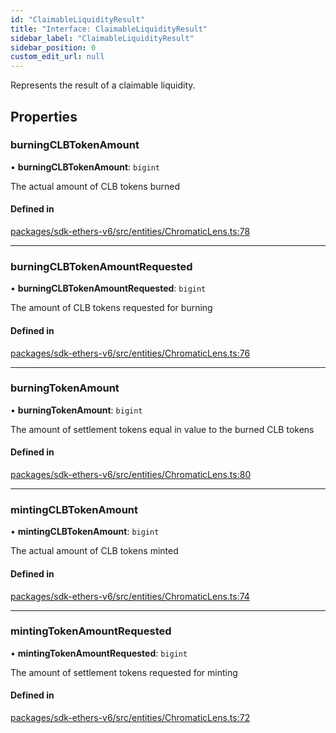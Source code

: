 ```yaml
---
id: "ClaimableLiquidityResult"
title: "Interface: ClaimableLiquidityResult"
sidebar_label: "ClaimableLiquidityResult"
sidebar_position: 0
custom_edit_url: null
---
```


Represents the result of a claimable liquidity.

## Properties

### burningCLBTokenAmount

• **burningCLBTokenAmount**: `bigint`

The actual amount of CLB tokens burned

#### Defined in

[packages/sdk-ethers-v6/src/entities/ChromaticLens.ts:78](https://github.com/chromatic-protocol/sdk/blob/ebf2a16/packages/sdk-ethers-v6/src/entities/ChromaticLens.ts#L78)

___

### burningCLBTokenAmountRequested

• **burningCLBTokenAmountRequested**: `bigint`

The amount of CLB tokens requested for burning

#### Defined in

[packages/sdk-ethers-v6/src/entities/ChromaticLens.ts:76](https://github.com/chromatic-protocol/sdk/blob/ebf2a16/packages/sdk-ethers-v6/src/entities/ChromaticLens.ts#L76)

___

### burningTokenAmount

• **burningTokenAmount**: `bigint`

The amount of settlement tokens equal in value to the burned CLB tokens

#### Defined in

[packages/sdk-ethers-v6/src/entities/ChromaticLens.ts:80](https://github.com/chromatic-protocol/sdk/blob/ebf2a16/packages/sdk-ethers-v6/src/entities/ChromaticLens.ts#L80)

___

### mintingCLBTokenAmount

• **mintingCLBTokenAmount**: `bigint`

The actual amount of CLB tokens minted

#### Defined in

[packages/sdk-ethers-v6/src/entities/ChromaticLens.ts:74](https://github.com/chromatic-protocol/sdk/blob/ebf2a16/packages/sdk-ethers-v6/src/entities/ChromaticLens.ts#L74)

___

### mintingTokenAmountRequested

• **mintingTokenAmountRequested**: `bigint`

The amount of settlement tokens requested for minting

#### Defined in

[packages/sdk-ethers-v6/src/entities/ChromaticLens.ts:72](https://github.com/chromatic-protocol/sdk/blob/ebf2a16/packages/sdk-ethers-v6/src/entities/ChromaticLens.ts#L72)
